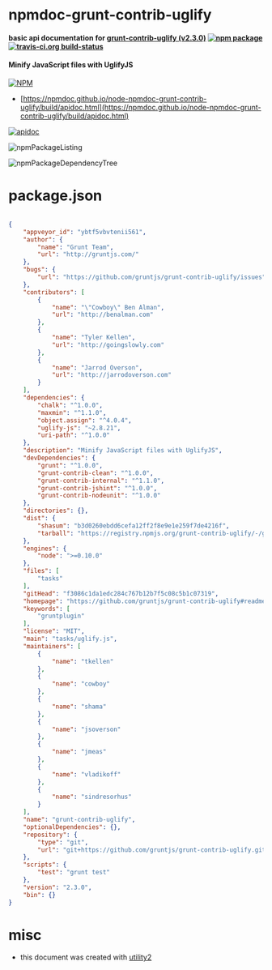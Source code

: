 # npmdoc-grunt-contrib-uglify

#### basic api documentation for  [grunt-contrib-uglify (v2.3.0)](https://github.com/gruntjs/grunt-contrib-uglify#readme)  [![npm package](https://img.shields.io/npm/v/npmdoc-grunt-contrib-uglify.svg?style=flat-square)](https://www.npmjs.org/package/npmdoc-grunt-contrib-uglify) [![travis-ci.org build-status](https://api.travis-ci.org/npmdoc/node-npmdoc-grunt-contrib-uglify.svg)](https://travis-ci.org/npmdoc/node-npmdoc-grunt-contrib-uglify)

#### Minify JavaScript files with UglifyJS

[![NPM](https://nodei.co/npm/grunt-contrib-uglify.png?downloads=true&downloadRank=true&stars=true)](https://www.npmjs.com/package/grunt-contrib-uglify)

- [https://npmdoc.github.io/node-npmdoc-grunt-contrib-uglify/build/apidoc.html](https://npmdoc.github.io/node-npmdoc-grunt-contrib-uglify/build/apidoc.html)

[![apidoc](https://npmdoc.github.io/node-npmdoc-grunt-contrib-uglify/build/screenCapture.buildCi.browser.%252Ftmp%252Fbuild%252Fapidoc.html.png)](https://npmdoc.github.io/node-npmdoc-grunt-contrib-uglify/build/apidoc.html)

![npmPackageListing](https://npmdoc.github.io/node-npmdoc-grunt-contrib-uglify/build/screenCapture.npmPackageListing.svg)

![npmPackageDependencyTree](https://npmdoc.github.io/node-npmdoc-grunt-contrib-uglify/build/screenCapture.npmPackageDependencyTree.svg)



# package.json

```json

{
    "appveyor_id": "ybtf5vbvtenii561",
    "author": {
        "name": "Grunt Team",
        "url": "http://gruntjs.com/"
    },
    "bugs": {
        "url": "https://github.com/gruntjs/grunt-contrib-uglify/issues"
    },
    "contributors": [
        {
            "name": "\"Cowboy\" Ben Alman",
            "url": "http://benalman.com"
        },
        {
            "name": "Tyler Kellen",
            "url": "http://goingslowly.com"
        },
        {
            "name": "Jarrod Overson",
            "url": "http://jarrodoverson.com"
        }
    ],
    "dependencies": {
        "chalk": "^1.0.0",
        "maxmin": "^1.1.0",
        "object.assign": "^4.0.4",
        "uglify-js": "~2.8.21",
        "uri-path": "^1.0.0"
    },
    "description": "Minify JavaScript files with UglifyJS",
    "devDependencies": {
        "grunt": "^1.0.0",
        "grunt-contrib-clean": "^1.0.0",
        "grunt-contrib-internal": "^1.1.0",
        "grunt-contrib-jshint": "^1.0.0",
        "grunt-contrib-nodeunit": "^1.0.0"
    },
    "directories": {},
    "dist": {
        "shasum": "b3d0260ebdd6cefa12ff2f8e9e1e259f7de4216f",
        "tarball": "https://registry.npmjs.org/grunt-contrib-uglify/-/grunt-contrib-uglify-2.3.0.tgz"
    },
    "engines": {
        "node": ">=0.10.0"
    },
    "files": [
        "tasks"
    ],
    "gitHead": "f3086c1da1edc284c767b12b7f5c08c5b1c07319",
    "homepage": "https://github.com/gruntjs/grunt-contrib-uglify#readme",
    "keywords": [
        "gruntplugin"
    ],
    "license": "MIT",
    "main": "tasks/uglify.js",
    "maintainers": [
        {
            "name": "tkellen"
        },
        {
            "name": "cowboy"
        },
        {
            "name": "shama"
        },
        {
            "name": "jsoverson"
        },
        {
            "name": "jmeas"
        },
        {
            "name": "vladikoff"
        },
        {
            "name": "sindresorhus"
        }
    ],
    "name": "grunt-contrib-uglify",
    "optionalDependencies": {},
    "repository": {
        "type": "git",
        "url": "git+https://github.com/gruntjs/grunt-contrib-uglify.git"
    },
    "scripts": {
        "test": "grunt test"
    },
    "version": "2.3.0",
    "bin": {}
}
```



# misc
- this document was created with [utility2](https://github.com/kaizhu256/node-utility2)
